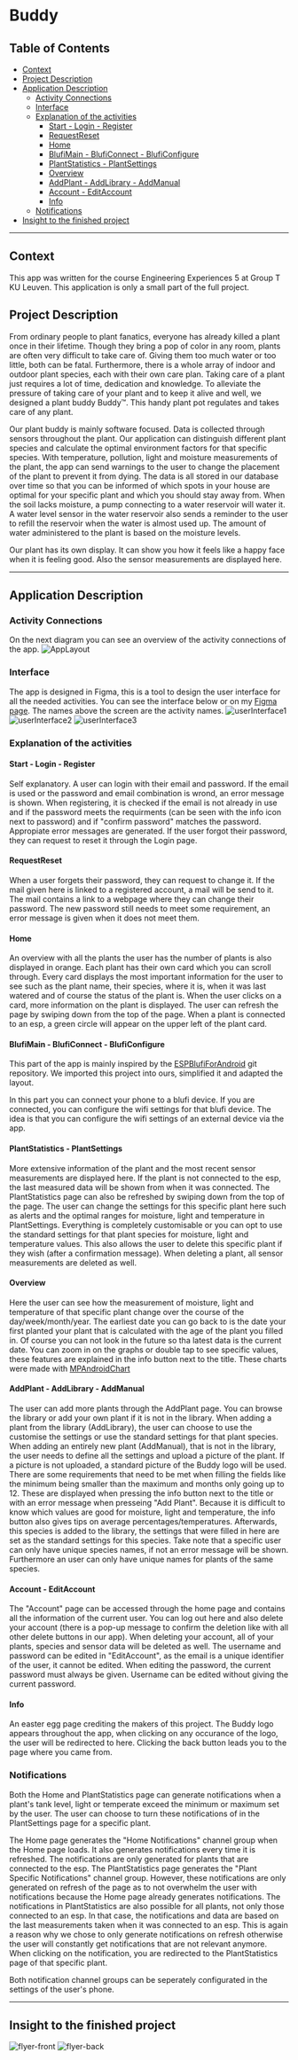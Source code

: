 # Buddy
## Table of Contents
- [Context](#context)
- [Project Description](#project-description)
- [Application Description](#application-description)
  * [Activity Connections](#activity-connections)
  * [Interface](#interface)
  * [Explanation of the activities](#explanation-of-the-activities)
    + [Start - Login - Register](#start---login---register)
    + [RequestReset](#requestreset)
    + [Home](#home)
    + [BlufiMain - BlufiConnect - BlufiConfigure](#blufimain---bluficonnect---bluficonfigure)
    + [PlantStatistics - PlantSettings](#plantstatistics---plantsettings)
    + [Overview](#overview)
    + [AddPlant - AddLibrary - AddManual](#addplant---addlibrary---addmanual)
    + [Account - EditAccount](#account---editaccount)
    + [Info](#info)
  * [Notifications](#notifications)
- [Insight to the finished project](#insight-to-the-finished-project)
___
## Context
This app was written for the course Engineering Experiences 5 at Group T KU Leuven. This application is only a small part of the full project.

## Project Description
From ordinary people to plant fanatics, everyone has already killed a plant once in their lifetime. Though they bring a pop of color in any room, plants are often very difficult to take care of. Giving them too much water or too little, both can be fatal. Furthermore, there is a whole array of indoor and outdoor plant species, each with their own care plan. Taking care of a plant just requires a lot of time, dedication and knowledge. To alleviate the pressure of taking care of your plant and to keep it alive and well, we designed a plant buddy Buddy™. This handy plant pot regulates and takes care of any plant.

Our plant buddy is mainly software focused. Data is collected through sensors throughout the plant. Our application can distinguish different plant species and calculate the optimal environment factors for that specific species. With temperature, pollution, light and moisture measurements of the plant, the app can send warnings to the user to change the placement of the plant to prevent it from dying. The data is all stored in our database over time so that you can be informed of which spots in your house are optimal for your specific plant and which you should stay away from. When the soil lacks moisture, a pump connecting to a water reservoir will water it. A water level sensor in the water reservoir also sends a reminder to the user to refill the reservoir when the water is almost used up. The amount of water administered to the plant is based on the moisture levels.

Our plant has its own display. It can show you how it feels like a happy face when it is feeling good. Also the sensor measurements are displayed here.
***
## Application Description
### Activity Connections
On the next diagram you can see an overview of the activity connections of the app.
![AppLayout](https://user-images.githubusercontent.com/90101184/171037995-c737facf-127c-4c40-af43-1753ed3c0d9a.png)

### Interface
The app is designed in Figma, this is a tool to design the user interface for all the needed activities. You can see the interface below or on my [Figma page](https://www.figma.com/file/uyCdwiU2rQHNsTfw4GtCdB/Buddy?node-id=0%3A1). The names above the screen are the activity names.
![userInterface1](https://user-images.githubusercontent.com/90101184/171037750-fbe6e608-1855-48cb-88d7-07d5e7312b7b.png)
![userInterface2](https://user-images.githubusercontent.com/90101184/171037847-8905b80b-eb7b-4633-9130-a06649e36f32.png)
![userInterface3](https://user-images.githubusercontent.com/90101184/171037860-35477813-b8a1-431d-a259-7c59903e49ed.png)

### Explanation of the activities
#### Start - Login - Register
Self explanatory. A user can login with their email and password. If the email is used or the password and email combination is wrond, an error message is shown. When registering, it is checked if the email is not already in use and if the password meets the requirments (can be seen with the info icon next to password) and if "confirm password" matches the password. Appropiate error messages are generated. If the user forgot their password, they can request to reset it through the Login page.

#### RequestReset
When a user forgets their password, they can request to change it. If the mail given here is linked to a registered account, a mail will be send to it. The mail contains a link to a webpage where they can change their password. The new password still needs to meet some requirement, an error message is given when it does not meet them.

#### Home
An overview with all the plants the user has the number of plants is also displayed in orange. Each plant has their own card which you can scroll through. Every card displays the most important information for the user to see such as the plant name, their species, where it is, when it was last watered and of course the status of the plant is. When the user clicks on a card, more information on the plant is displayed. The user can refresh the page by swiping down from the top of the page. When a plant is connected to an esp, a green circle will appear on the upper left of the plant card.

#### BlufiMain - BlufiConnect - BlufiConfigure
This part of the app is mainly inspired by the [ESPBlufiForAndroid](https://github.com/EspressifApp/EspBlufiForAndroid) git repository. We imported this project into ours, simplified it and adapted the layout.

In this part you can connect your phone to a blufi device. If you are connected, you can configure the wifi settings for that blufi device. The idea is that you can configure the wifi settings of an external device via the app.

#### PlantStatistics - PlantSettings
More extensive information of the plant and the most recent sensor measurements are displayed here. If the plant is not connected to the esp, the last measured data will be shown from when it was connected. The PlantStatistics page can also be refreshed by swiping down from the top of the page. The user can change the settings for this specific plant here such as alerts and the optimal ranges for moisture, light and temperature in PlantSettings. Everything is completely customisable or you can opt to use the standard settings for that plant species for moisture, light and temperature values. This also allows the user to delete this specific plant if they wish (after a confirmation message). When deleting a plant, all sensor measurements are deleted as well.

#### Overview
Here the user can see how the measurement of moisture, light and temperature of that specific plant change over the course of the day/week/month/year. The earliest date you can go back to is the date your first planted your plant that is calculated with the age of the plant you filled in. Of course you can not look in the future so tha latest data is the current date. You can zoom in on the graphs or double tap to see specific values, these features are explained in the info button next to the title. These charts were made with [MPAndroidChart](https://github.com/PhilJay/MPAndroidChart)

#### AddPlant - AddLibrary - AddManual
The user can add more plants through the AddPlant page. You can browse the library or add your own plant if it is not in the library. When adding a plant from the library (AddLibrary), the user can choose to use the customise the settings or use the standard settings for that plant species. When adding an entirely new plant (AddManual), that is not in the library, the user needs to define all the settings and upload a picture of the plant. If a picture is not uploaded, a standard picture of the Buddy logo will be used. There are some requirements that need to be met when filling the fields like the minimum being smaller than the maximum and months only going up to 12. These are displayed when pressing the info button next to the title or with an error message when presseing "Add Plant". Because it is difficult to know which values are good for moisture, light and temperature, the info button also gives tips on average percentages/temperatures. Afterwards, this species is added to the library, the settings that were filled in here are set as the standard settings for this species. Take note that a specific user can only have unique species names, if not an error message will be shown. Furthermore an user can only have unique names for plants of the same species.

#### Account - EditAccount
The "Account" page can be accessed through the home page and contains all the information of the current user. You can log out here and also delete your account (there is a pop-up message to confirm the deletion like with all other delete buttons in our app). When deleting your account, all of your plants, species and sensor data will be deleted as well. The username and password can be edited in "EditAccount", as the email is a unique identifier of the user, it cannot be edited. When editing the password, the current password must always be given. Username can be edited without giving the current password.

#### Info
An easter egg page crediting the makers of this project. The Buddy logo appears throughout the app, when clicking on any occurance of the logo, the user will be redirected to here. Clicking the back button leads you to the page where you came from.

### Notifications
Both the Home and PlantStatistics page can generate notifications when a plant's tank level, light or temperate exceed the minimum or maximum set by the user. The user can choose to turn these notifications of in the PlantSettings page for a specific plant.

The Home page generates the "Home Notifications" channel group when the Home page loads. It also generates notifications every time it is refreshed. The notifications are only generated for plants that are connected to the esp. The PlantStatistics page generates the "Plant Specific Notifications" channel group. However, these notifications are only generated on refresh of the page as to not overwhelm the user with notifications because the Home page already generates notifications. The notifications in PlantStatistics are also possible for all plants, not only those connected to an esp. In that case, the notifications and data are based on the last measurements taken when it was connected to an esp. This is again a reason why we chose to only generate notifications on refresh otherwise the user will constantly get notifications that are not relevant anymore. When clicking on the notification, you are redirected to the PlantStatistics page of that specific plant.

Both notification channel groups can be seperately configurated in the settings of the user's phone.
***
## Insight to the finished project
![flyer-front](https://user-images.githubusercontent.com/90101184/171038974-a27512e0-6c5a-4efc-af75-4e8f2acbb64c.png)
![flyer-back](https://user-images.githubusercontent.com/90101184/171038993-43cb9345-93a0-4d04-b4b8-50f7894353b2.png)
